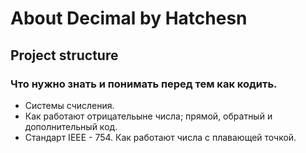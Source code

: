 # About Decimal by Hatchesn

## Project structure

### Что нужно знать и понимать перед тем как кодить.

- Системы счисления.
- Как работают отрицательыне числа; прямой, обратный и дополнительный код.
- Стандарт IEEE - 754. Как работают числа с плавающей точкой.